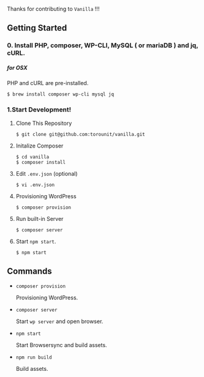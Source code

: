 Thanks for contributing to `Vanilla` !!!

## Getting Started

### 0. Install PHP, composer, WP-CLI, MySQL ( or mariaDB ) and jq, cURL.

##### for OSX

PHP and cURL are pre-installed.

```
$ brew install composer wp-cli mysql jq 
```

### 1.Start Development!

1. Clone This Repository
    ```
    $ git clone git@github.com:torounit/vanilla.git
    ```
1. Initalize Composer
    ```
    $ cd vanilla
    $ composer install
    ```
1. Edit `.env.json` (optional)
    ```
    $ vi .env.json
    ```
1. Provisioning WordPress
    ```
    $ composer provision
    ```
1. Run built-in Server
    ```
    $ composer server
    ```
1. Start `npm start`.
    ```
    $ npm start
    ```

## Commands

* `composer provision` 
    
    Provisioning WordPress.

* `composer server` 

    Start `wp server` and open browser.

* `npm start`
   
   Start Browsersync and build assets.

* `npm run build` 

   Build assets.
   
